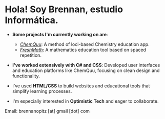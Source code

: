 # Hola! Soy Brennan, estudio Informática.

- **Some projects I'm currently working on are**:
  - *[ChemQuu](https://github.com/opitz21254/ChemQuu)*: A method of loci-based Chemistry education app.
  - *[FreshMath](https://github.com/opitz21254/FreshMath)*: A mathematics education tool based on spaced repetition.
  
- **I've worked extensively with C# and CSS**: Developed user interfaces and education platforms like ChemQuu, focusing on clean design and functionality.

- I’ve used **HTML/CSS** to build websites and educational tools that simplify learning processes.

- I'm especially interested in **Optimistic Tech** and eager to collaborate.

Email: brennanopitz [at] gmail [dot] com
